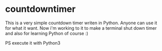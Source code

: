 # countdowntimer
This is a very simple countdown timer writen in Python.
Anyone can use it for what it want. 
Now i'm working to it to make a terminal shut down timer and also for learning Python of course :)

PS execute it with Python3
